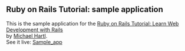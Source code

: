 ## Ruby on Rails Tutorial: sample application

This is the sample application for the
[Ruby on Rails Tutorial:
Learn Web Development with Rails](http://www.railstutorial.org/)<br>
by [Michael Hartl](http://www.michaelhartl.com/).
<br/>
See it live: [Sample_app](https://obscure-plateau-2336.herokuapp.com/)
